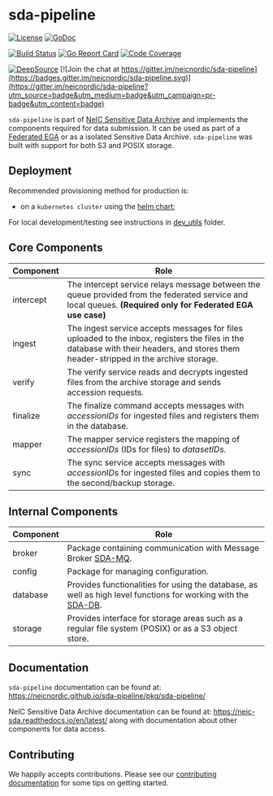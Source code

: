 # sda-pipeline

[![License](https://img.shields.io/github/license/neicnordic/sda-pipeline)](https://shields.io)
[![GoDoc](https://godoc.org/github.com/neicnordic/sda-pipeline?status.svg)](https://pkg.go.dev/github.com/neicnordic/sda-pipeline?tab=subdirectories)

[![Build Status](https://github.com/neicnordic/sda-pipeline/workflows/Go/badge.svg)](https://github.com/neicnordic/sda-pipeline/actions)
[![Go Report Card](https://goreportcard.com/badge/github.com/neicnordic/sda-pipeline)](https://goreportcard.com/report/github.com/neicnordic/sda-pipeline)
[![Code Coverage](https://img.shields.io/coveralls/github/neicnordic/sda-pipeline)](https://shields.io)

[![DeepSource](https://static.deepsource.io/deepsource-badge-light.svg)](https://deepsource.io/gh/neicnordic/sda-pipeline/?ref=repository-badge) [![Join the chat at https://gitter.im/neicnordic/sda-pipeline](https://badges.gitter.im/neicnordic/sda-pipeline.svg)](https://gitter.im/neicnordic/sda-pipeline?utm_source=badge&utm_medium=badge&utm_campaign=pr-badge&utm_content=badge)


`sda-pipeline` is part of [NeIC Sensitive Data Archive](https://neic-sda.readthedocs.io/en/latest/) and implements the components required for data submission.
It can be used as part of a [Federated EGA](https://ega-archive.org/federated) or as a isolated Sensitive Data Archive. 
`sda-pipeline` was built with support for both S3 and POSIX storage.

## Deployment

Recommended provisioning method for production is:

* on a `kubernetes cluster` using the [helm chart](https://github.com/neicnordic/sda-helm/);

For local development/testing see instructions in [dev_utils](/dev_utils) folder.

## Core Components

| Component     | Role |
|---------------|------|
| intercept     | The intercept service relays message between the queue provided from the federated service and local queues. **(Required only for Federated EGA use case)** |
| ingest        | The ingest service accepts messages for files uploaded to the inbox, registers the files in the database with their headers, and stores them header-stripped in the archive storage. |
| verify        | The verify service reads and decrypts ingested files from the archive storage and sends accession requests. |
| finalize      | The finalize command accepts messages with _accessionIDs_ for ingested files and registers them in the database. |
| mapper        | The mapper service registers the mapping of _accessionIDs_ (IDs for files) to _datasetIDs_. |
| sync          | The sync service accepts messages with _accessionIDs_ for ingested files and copies them to the second/backup storage. |

## Internal Components

| Component     | Role |
|---------------|------|
| broker        | Package containing communication with Message Broker [SDA-MQ](https://github.com/neicnordic/sda-mq). |
| config        | Package for managing configuration. |
| database      | Provides functionalities for using the database, as well as high level functions for working with the [SDA-DB](https://github.com/neicnordic/sda-db). |
| storage       | Provides interface for storage areas such as a regular file system (POSIX) or as a S3 object store. |


## Documentation

`sda-pipeline` documentation can be found at: https://neicnordic.github.io/sda-pipeline/pkg/sda-pipeline/

NeIC Sensitive Data Archive documentation can be found at: https://neic-sda.readthedocs.io/en/latest/ 
along with documentation about other components for data access.

## Contributing

We happily accepts contributions. Please see our [contributing documentation](CONTRIBUTING.md) for some tips on getting started.
